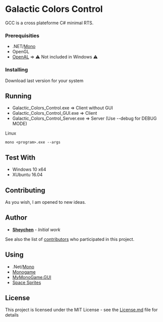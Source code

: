 # Galactic Colors Control

GCC is a cross plateforme C# minimal RTS. 

### Prerequisities

* .NET/[Mono](https://github.com/mono/mono)
* OpenGL
* [OpenAL](https://www.openal.org/) => :warning: Not included in Windows :warning:

### Installing

Download last version for your system

## Running

* Galactic_Colors_Control.exe => Client without GUI
* Galactic_Colors_Control_GUI.exe => Client
* Galactic_Colors_Control_Server.exe => Server (Use --debug for DEBUG MODE)

Linux
```
mono <program>.exe --args
```

## Test With

* Windows 10 x64
* XUbuntu 16.04

## Contributing

As you wish, I am opened to new ideas.

## Author

* **[Sheychen](https://sheychen.shost.ca)** - *Initial work*

See also the list of [contributors](https://github.com/sheychen290/Galactic_Colors_Control/contributors) who participated in this project.

## Using

* .Net/[Mono](https://github.com/mono/mono)
* [Monogame](https://github.com/MonoGame/MonoGame)
* [MyMonoGame.GUI](https://github.com/sheychen290/MyMonoGame)
* [Space Sprites](https://gamedevelopment.tutsplus.com/articles/enjoy-these-totally-free-space-based-shoot-em-up-sprites--gamedev-2368)

## License

This project is licensed under the MIT License - see the [License.md](License.md) file for details